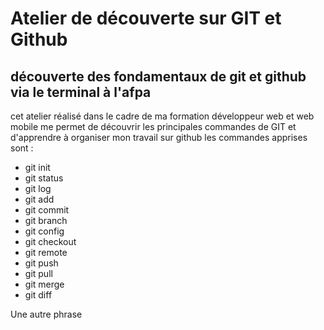 # Atelier de découverte sur GIT et Github

## découverte des fondamentaux de git et github via le terminal à l'afpa

cet atelier réalisé dans le cadre de ma formation développeur web et web mobile me permet de découvrir les principales commandes de GIT et d'apprendre à organiser mon travail sur github
les commandes apprises sont :
- git init
- git status
- git log
- git add
- git commit
- git branch
- git config
- git checkout
- git remote
- git push
- git pull
- git merge
- git diff

Une autre phrase
